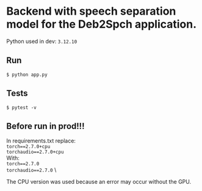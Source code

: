 # Backend with speech separation model for the Deb2Spch application.

Python used in dev: `3.12.10`

## Run
`$ python app.py`

## Tests
`$ pytest -v`

## Before run in prod!!!
In requirements.txt replace: \
`torch==2.7.0+cpu` \
`torchaudio==2.7.0+cpu` \
With: \
`torch==2.7.0` \
`torchaudio==2.7.0` \

The CPU version was used because an error may occur without the GPU.
